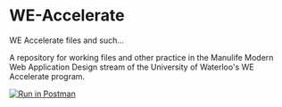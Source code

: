 # WE-Accelerate
WE Accelerate files and such...

A repository for working files and other practice in the Manulife Modern Web Application Design stream of the University of Waterloo's WE Accelerate program.

[![Run in Postman](https://run.pstmn.io/button.svg)](https://app.getpostman.com/run-collection/ac9e6c677cb6a034990a?action=collection%2Fimport)

